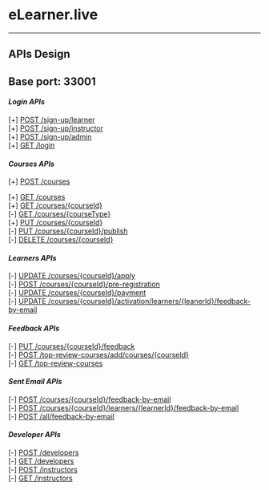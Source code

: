 # eLearner.live

___
## APIs Design
## Base port: 33001

#### *Login APIs*
[+] [POST /sign-up/learner](APIs%20design/signup-learner.md)<br>
[+] [POST /sign-up/instructor](APIs%20design/signup-instructor.md)<br>
[+] [POST /sign-up/admin](APIs%20design/signup-admin.md)<br>
[+] [GET /login](APIs%20design/login.md)<br>

#### *Courses APIs*
[+] [POST /courses](APIs%20design/create-new-course.md)<br>

[+] [GET /courses](APIs%20design/get-All-courses.md)<br>
[+] [GET /courses/{courseId}](APIs%20design/get-course-by-courseId.md)<br>
[-] [GET /courses/{courseType}](APIs%20design/get-course-by-courseType.md)<br>
[+] [PUT /courses/{courseId}](APIs%20design/update-course.md)<br>
[-] [PUT /courses/{courseId}/publish](APIs%20design/publish-course-by-courseId.md)<br>
[-] [DELETE /courses/{courseId}](APIs%20design/delete-course-by-courseId.md)


#### *Learners APIs*
[-] [UPDATE /courses/{courseId}/apply](APIs%20design/apply-for-course.md)<br>
[-] [POST /courses/{courseId}/pre-registration](APIs%20design/pre-registration-for-course.md)<br>
[-] [UPDATE /courses/{courseId}/payment](APIs%20design/payment-for-course.md)<br>
[-] [UPDATE /courses/{courseId}/activation/learners/{leanerId}/feedback-by-email](APIs%20design/course-activation.md)

#### *Feedback APIs*
[-] [PUT /courses/{courseId}/feedback](APIs%20design/add-feedback-from-user.md)<br>
[-] [POST /top-review-courses/add/courses/{courseId}](APIs%20design/add-top-reviewer.md)<br>
[-] [GET /top-review-courses](APIs%20design/get-top-reviewed-courses.md)<br>

#### *Sent Email APIs*
[-] [POST /courses/{courseId}/feedback-by-email](APIs%20design/send-email-by-courseId.md)<br>
[-] [POST /courses/{courseId}/learners/{learnerId}/feedback-by-email](APIs%20design/send-email-by-courseId_and_learnerId.md)<br>
[-] [POST /all/feedback-by-email](APIs%20design/send-email-for-all.md)<br>

#### *Developer APIs*
[-] [POST /developers](APIs%20design/developers-teams.md)<br>
[-] [GET /developers](APIs%20design/get-developers-teams.md)<br>
[-] [POST /instructors](APIs%20design/instructors-teams.md)<br>
[-] [GET /instructors](APIs%20design/get-instructors-teams.md)<br>

